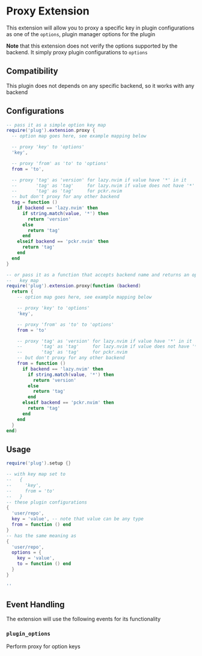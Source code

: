 # Proxy Extension

This extension will allow you to proxy a specific key in plugin configurations
as one of the `options`, plugin manager options for the plugin

**Note** that this extension does not verify the options supported by the
backend. It simply proxy plugin configurations to `options`

## Compatibility

This plugin does not depends on any specific backend, so it works with any
backend

## Configurations

```lua
-- pass it as a simple option key map
require('plug').extension.proxy {
  -- option map goes here, see example mapping below

  -- proxy 'key' to 'options'
  'key',

  -- proxy 'from' as 'to' to 'options'
  from = 'to',

  -- proxy 'tag' as 'version' for lazy.nvim if value have '*' in it
  --       'tag' as 'tag'     for lazy.nvim if value does not have '*' in it
  --       'tag' as 'tag'     for pckr.nvim
  -- but don't proxy for any other backend
  tag = function ()
    if backend == 'lazy.nvim' then
      if string.match(value, '*') then
        return 'version'
      else
        return 'tag'
      end
    elseif backend == 'pckr.nvim' then
      return 'tag'
    end
  end
}

-- or pass it as a function that accepts backend name and returns an option
--   key map
require('plug').extension.proxy(function (backend)
  return {
    -- option map goes here, see example mapping below

    -- proxy 'key' to 'options'
    'key',

    -- proxy 'from' as 'to' to 'options'
    from = 'to'

    -- proxy 'tag' as 'version' for lazy.nvim if value have '*' in it
    --       'tag' as 'tag'     for lazy.nvim if value does not have '*' in it
    --       'tag' as 'tag'     for pckr.nvim
    -- but don't proxy for any other backend
    from = function ()
      if backend == 'lazy.nvim' then
        if string.match(value, '*') then
          return 'version'
        else
          return 'tag'
        end
      elseif backend == 'pckr.nvim' then
        return 'tag'
      end
    end
  }
end)
```

## Usage

```lua
require('plug').setup {}

-- with key map set to
--   {
--     'key',
--     from = 'to'
--   }
-- these plugin configurations
{
  'user/repo',
  key = 'value', -- note that value can be any type
  from = function () end
}
-- has the same meaning as
{
  'user/repo',
  options = {
    key = 'value',
    to = function () end
  }
}

''
```

## Event Handling

The extension will use the following events for its functionality

### `plugin_options`

Perform proxy for option keys
